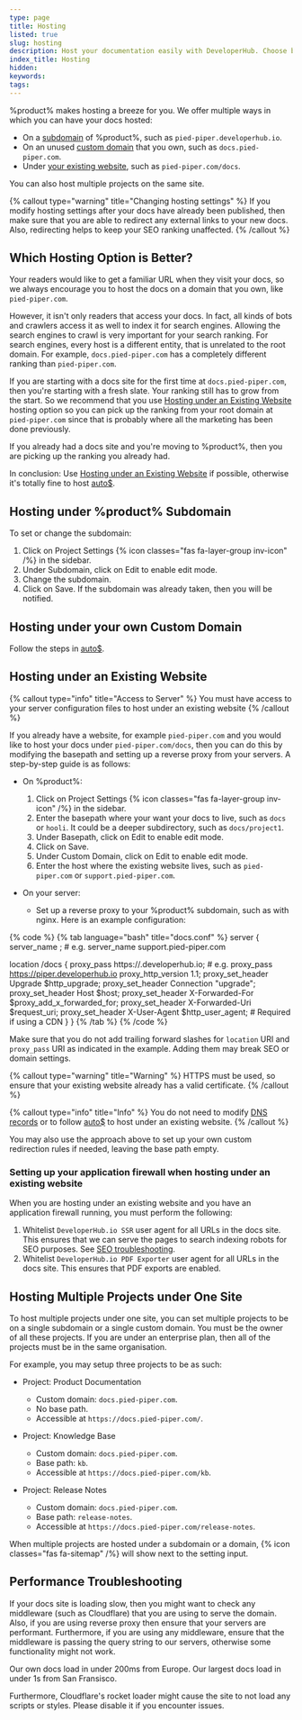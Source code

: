 ```yaml
---
type: page
title: Hosting
listed: true
slug: hosting
description: Host your documentation easily with DeveloperHub. Choose between hosting on a subdomain, a custom domain, or under your existing website. Multiple projects? No problem! Learn more about hosting options and how to optimize performance.
index_title: Hosting
hidden: 
keywords: 
tags: 
---
```



%product% makes hosting a breeze for you. We offer multiple ways in which you can have your docs hosted:

- On a [subdomain](/support-center/project-settings#changing-subdomain) of %product%, such as `pied-piper.developerhub.io`.
- On an unused [custom domain](/support-center/using-custom-domain) that you own, such as `docs.pied-piper.com`.
- Under [your existing website](/support-center/hosting#hosting-under-an-existing-website), such as `pied-piper.com/docs`.

You can also host multiple projects on the same site.


{% callout type="warning" title="Changing hosting settings" %}
If you modify hosting settings after your docs have already been published, then make sure that you are able to redirect any external links to your new docs. Also, redirecting helps to keep your SEO ranking unaffected.
{% /callout %}


## Which Hosting Option is Better?

Your readers would like to get a familiar URL when they visit your docs, so we always encourage you to host the docs on a domain that you own, like `pied-piper.com`.

However, it isn't only readers that access your docs. In fact, all kinds of bots and crawlers access it as well to index it for search engines. Allowing the search engines to crawl is very important for your search ranking. For search engines, every host is a different entity, that is unrelated to the root domain. For example, `docs.pied-piper.com` has a completely different ranking than `pied-piper.com`.

If you are starting with a docs site for the first time at `docs.pied-piper.com`, then you're starting with a fresh slate. Your ranking still has to grow from the start. So we recommend that you use [Hosting under an Existing Website](/support-center/hosting#hosting-under-an-existing-website) hosting option so you can pick up the ranking from your root domain at `pied-piper.com` since that is probably where all the marketing has been done previously.

If you already had a docs site and you're moving to %product%, then you are picking up the ranking you already had.

In conclusion: Use [Hosting under an Existing Website](/support-center/hosting#hosting-under-an-existing-website) if possible, otherwise it's totally fine to host [auto$](/support-center/using-custom-domain).

## Hosting under %product% Subdomain

To set or change the subdomain:

1. Click on Project Settings {% icon classes="fas fa-layer-group inv-icon" /%} in the sidebar.
2. Under Subdomain, click on Edit to enable edit mode.
3. Change the subdomain.
4. Click on Save. If the subdomain was already taken, then you will be notified.

## Hosting under your own Custom Domain

Follow the steps in [auto$](/support-center/using-custom-domain).

## Hosting under an Existing Website


{% callout type="info" title="Access to Server" %}
You must have access to your server configuration files to host under an existing website
{% /callout %}


If you already have a website, for example `pied-piper.com` and you would like to host your docs under `pied-piper.com/docs`, then you can do this by modifying the basepath and setting up a reverse proxy from your servers. A step-by-step guide is as follows:

- On %product%:
    1. Click on Project Settings {% icon classes="fas fa-layer-group inv-icon" /%} in the sidebar.
    2. Enter the basepath where your want your docs to live, such as `docs` or `hooli`. It could be a deeper subdirectory, such as `docs/project1`.
    3. Under Basepath, click on Edit to enable edit mode.
    4. Click on Save.
    5. Under Custom Domain, click on Edit to enable edit mode.
    6. Enter the host where the existing website lives, such as `pied-piper.com` or `support.pied-piper.com`.

- On your server:
    - Set up a reverse proxy to your %product% subdomain, such as with nginx. Here is an example configuration:


{% code %}
{% tab language="bash" title="docs.conf" %}
server {
  server_name <custom-domain>; # e.g. server_name support.pied-piper.com

  location /docs {
    proxy_pass https://<subdomain>.developerhub.io; # e.g. proxy_pass https://piper.developerhub.io
    proxy_http_version 1.1;
    proxy_set_header Upgrade $http_upgrade;
    proxy_set_header Connection "upgrade";
    proxy_set_header Host $host;
    proxy_set_header X-Forwarded-For $proxy_add_x_forwarded_for;
    proxy_set_header X-Forwarded-Uri $request_uri;
    proxy_set_header X-User-Agent $http_user_agent; # Required if using a CDN
  }
}
{% /tab %}
{% /code %}


Make sure that you do not add trailing forward slashes for `location` URI and `proxy_pass` URI as indicated in the example. Adding them may break SEO or domain settings.


{% callout type="warning" title="Warning" %}
HTTPS must be used, so ensure that your existing website already has a valid certificate.
{% /callout %}



{% callout type="info" title="Info" %}
You do not need to modify [DNS records](/support-center/configure-dns) or to follow [auto$](/support-center/using-custom-domain) to host under an existing website.
{% /callout %}


You may also use the approach above to set up your own custom redirection rules if needed, leaving the base path empty.

### Setting up your application firewall when hosting under an existing website

When you are hosting under an existing website and you have an application firewall running, you must perform the following:

1. Whitelist `DeveloperHub.io SSR` user agent for all URLs in the docs site. This ensures that we can serve the pages to search indexing robots for SEO purposes. See [SEO troubleshooting](/support-center/seo#getting-a-403-or-bad-result).
2. Whitelist `DeveloperHub.io PDF Exporter` user agent for all URLs in the docs site. This ensures that PDF exports are enabled.

## Hosting Multiple Projects under One Site

To host multiple projects under one site, you can set multiple projects to be on a single subdomain or a single custom domain. You must be the owner of all these projects. If you are under an enterprise plan, then all of the projects must be in the same organisation.

For example, you may setup three projects to be as such:

- Project: Product Documentation
    - Custom domain: `docs.pied-piper.com`.
    - No base path.
    - Accessible at `https://docs.pied-piper.com/`.

- Project: Knowledge Base
    - Custom domain: `docs.pied-piper.com`.
    - Base path: `kb`.
    - Accessible at `https://docs.pied-piper.com/kb`.

- Project: Release Notes
    - Custom domain: `docs.pied-piper.com`.
    - Base path: `release-notes`.
    - Accessible at `https://docs.pied-piper.com/release-notes`.

When multiple projects are hosted under a subdomain or a domain, {% icon classes="fas fa-sitemap" /%} will show next to the setting input.

## Performance Troubleshooting

If your docs site is loading slow, then you might want to check any middleware (such as Cloudflare) that you are using to serve the domain. Also, if you are using reverse proxy then ensure that your servers are performant. Furthermore, if you are using any middleware, ensure that the middleware is passing the query string to our servers, otherwise some functionality might not work.

Our own docs load in under 200ms from Europe. Our largest docs load in under 1s from San Fransisco.

Furthermore, Cloudflare's rocket loader might cause the site to not load any scripts or styles. Please disable it if you encounter issues.

